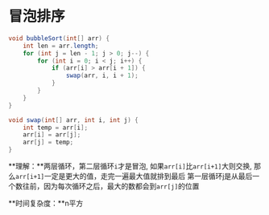 # 冒泡排序

```java
void bubbleSort(int[] arr) {
    int len = arr.length;
    for (int j = len - 1; j > 0; j--) {
        for (int i = 0; i < j; i++) {
            if (arr[i] > arr[i + 1]) {
                swap(arr, i, i + 1);
            }
        }
    }
}

void swap(int[] arr, int i, int j) {
    int temp = arr[i];
    arr[i] = arr[j];
    arr[j] = temp;
}
```

**理解：**两层循环，第二层循环`i`才是冒泡, 如果`arr[i]`比`arr[i+1]`大则交换, 那么`arr[i+1]`一定是更大的值，走完一遍最大值就排到最后
第一层循环j是从最后一个数往前，因为每次循环之后，最大的数都会到`arr[j]`的位置

**时间复杂度：**n平方
